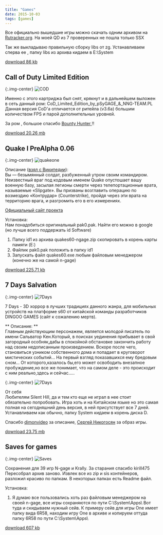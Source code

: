 ```yaml
---
title: "Games"
date: 2015-10-03
tags: [games]
---
```


Все официально вышедшие игры можно скачать одним архивом на [Rutracker.org](http://rutracker.org/forum/viewtopic.php?t=2955170). На моей QD из 7 проверенных не пошла только SSX

Так же выкладываю правильную сборку libs от zg. Устанавливаем сперва ее , папку libs из архива кидаем в E:\System

[download 86 kb](http://dl.dropbox.com/u/33967130/n-gage/games/zg-libs.zip)

## Call of Duty Limited Edition ##

{:.img-center}
![COD](https://dl.dropboxusercontent.com/u/33967130/n-gage/games/w_b59bf897.jp)

Именно с этого картриджа был снят, крякнут и в дальнейшем выложен в сеть данный ром: CoD_Limited_Edition_by_pSyGAGE_&_NNG-TEAM.PL Данная версия CoD'а отличается от ритейла (v3.6a) большим количеством FPS и парой дополнительных уровней.

За ром , большое спасибо [Bounty Hunter ](https://vk.com/manofhonor) !!

[download 20.26 mb](http://dl.dropbox.com/u/33967130/n-gage/games/CoD_Limited_Edition_by_pSyGAGE_&_NNG-TEAM.PL.rar)


## Quake I PreAlpha 0.06 ##

{:.img-center}
![quakeone](https://www.dropbox.com/s/gkzihs1sz4j6ayu/quakeone.png?raw=1)

Описание ([взял с Википедии](https://ru.wikipedia.org/wiki/Quake)):
<br>
Вы — безымянный солдат, разбуженный утром своим командиром. Неизвестный враг под кодовым именем Quake опустошает вашу военную базу, засылая легионы смерти через телепортационные врата, называемые «Slipgate». Вы призваны возглавить операцию по возмездию «Контрудар» (Counterstrike), пройдя через эти врата на территорию врага, и разгромить его в его измерениях.

<!---
{:.img-center}
![QuakeI](https://www.dropbox.com/s/95f9s19nhtzpq01/QuakeI-one.jpg?raw=1)
![QuakeI](https://www.dropbox.com/s/rdckc0ivx17r58o/QuakeI-two.jpg?raw=1)
![QuakeI](https://www.dropbox.com/s/6za5c4lvq61sj8n/QuakeI-three.jpg?raw=1)
-->

[Официальный сайт проекта](http://sourceforge.net/projects/quakes60/)

Установка:
<br>
Нам понадобиться оригинальный pak0.pak. Найти его можно в google (но лучше всего поддержать id Software)

1. Папку id1 из архива quakes60-ngage.zip  скопировать в корень карты памяти (E:\)
2. Файлик pak0.pak положить в папку id1
3. Запускать файл quakes60.exe любым файловым менеджером (конечно же на самой n-gage)

[download 225.71 kb](http://dl.dropbox.com/u/33967130/n-gage/games/quakes60-ngage.zip) 


## 7 Days Salvation ##

{:.img-center}
![7Days](https://www.dropbox.com/s/upf9k4o9mfo7vi7/7_Days_Salvation.png?raw=1)

7 Days - 3D хоррор в лучших традициях данного жанра, для мобильных устройств на платформе s60 от китайской команды разработчиков DINGOO GAMES (сайт к сожалению мертв).

** Описание: **
<br>
Главным действующим персонажем, является молодой писатель по имени Сальватор Кен.Который, в поисках уединения прибывает в свой загородный особняк,дабы в спокойной обстановке закончить работу над своим недописанным произведением. Вскоре после чего, становиться узником собственного дома и попадает в круговорот мистических событий... На первый взгляд показавшихся ему бредовым сном... От которого,казалось бы,его может освободить внезапное пробуждение,но все же понимает, что на самом деле - это происходит с ним реально,здесь и сейчас.....

{:.img-center}
![7Days](https://www.dropbox.com/s/0g301lb82sg7h6z/7dayssalvation.jpg?raw=1)

От себя
<br>
Любителям Silent Hill, да и тем кто еще не играл в нее стоит обязательно попробовать. Игра хоть и на Китайском языке но это самая полная на сегодняшний день версия, в ней присутствует все 7 дней. Устанавливаем как обычно, папку System кидаем в корень диска D.

Спасибо [dimonvideo](http://dimonvideo.ru/) за описание, [Сергей Никогосян](https://vk.com/nikogosan) за образ игры.

[download 23.75 mb](http:/narod.ru/disk/44048256001.31d6829ca5ba25f40f6b72d44157272d/7days_v1_176208.rar.html)


## Saves for games ##

{:.img-center}
![Saves](https://www.dropbox.com/s/cwqvkeetai16cbf/saves.png?raw=1)

Сохранения для 39 игр N-gage и Krally. За старания спасибо kirill475
<br>
Пересобрал архив заново. Извлек все из zip и sis контейнеров, разложил красиво по папкам. В некоторых папках есть Readme файл.

Установка:
<br>

1. Я думаю все пользовались хоть раз файловым менеджером на своей n-gage, все игры сохраняются по пути С:\System\Apps\ 
Вот туда и скидываем нужный сейв. К примеру сейв для игры One имеет папку вида 6R58, находим игру One в архиве и копируем оттуда папку 6R58 по пути С:\System\Apps\

[download 607 kb](https://dl.dropboxusercontent.com/u/33967130/n-gage/games/n-gage_saved_40_games.zip)